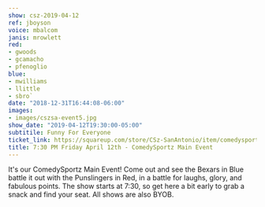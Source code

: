 ```yaml
---
show: csz-2019-04-12
ref: jboyson
voice: mbalcom
janis: mrowlett
red:
- gwoods
- gcamacho
- pfenoglio
blue:
- mwilliams
- llittle
- sbro`
date: "2018-12-31T16:44:08-06:00"
images:
- images/cszsa-event5.jpg
show_date: "2019-04-12T19:30:00-05:00"
subtitile: Funny For Everyone
ticket_link: https://squareup.com/store/CSz-SanAntonio/item/comedysportz-friday-night-33
title: 7:30 PM Friday April 12th - ComedySportz Main Event
---
```


It's our ComedySportz Main Event! Come out and see the Bexars in Blue battle it out with the Punslingers in Red, in a battle for laughs, glory, and fabulous points. The show starts at 7:30, so get here a bit early to grab a snack and find your seat. All shows are also BYOB.
